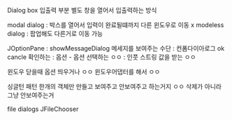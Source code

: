 Dialog box
입출력 부분
별도 창을 열어서 입출력하는 방식

modal dialog : 박스를 열어서 입력이 완료될떄까지 다른 윈도우로 이동 x
modeless dialog : 팝업해도 다른거로 이동 가능

JOptionPane
: showMessageDialog 메세지를 보여주는 수단
: 컨폼다이아로그 ok cancle 확인하는
: 옵션 - 옵션 선택하는 ㅇㅇ
: 인풋 스트링 값을 받는 ㅇㅇ

윈도우 닫을때 옵션 띄우거나 ㅇㅇ
윈도우어댑터를 해서 ㅇㅇ

싱글턴 패턴
한개의 객체만 만들고 보여주고 안보여주고 하는거지 ㅇㅇ 삭제가 아니라 그냥 안보여주는거

file dialogs
JFileChooser